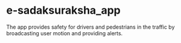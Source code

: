 # e-sadaksuraksha_app
The app provides safety for drivers and pedestrians in the traffic by broadcasting user motion and providing alerts.

